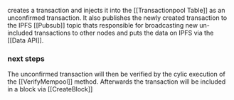 creates a transaction and injects it into the [[Transactionpool Table]] as an unconfirmed transaction. It also publishes the newly created transaction to the IPFS [[Pubsub]] topic thats responsible for broadcasting new un-included transactions to other nodes and puts the data on IPFS via the [[Data API]].

### next steps

The unconfirmed transaction will then be verified by the cylic execution of the [[VerifyMempool]] method. Afterwards the transaction will be included in a block via [[CreateBlock]] 

